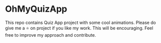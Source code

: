 # OhMyQuizApp

This repo contains Quiz App project with some cool animations.
Please do give me a ⭐️ on project if you like my work. This will be encouraging.
Feel free to improve my approach and contribute.
